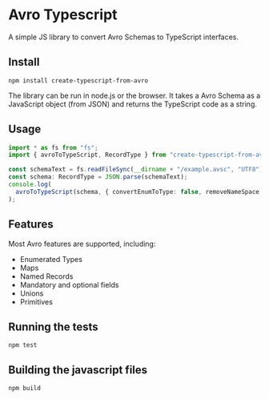 # Avro Typescript

A simple JS library to convert Avro Schemas to TypeScript interfaces.

## Install

```
npm install create-typescript-from-avro
```

The library can be run in node.js or the browser. It takes a Avro Schema as a JavaScript object (from JSON) and returns the TypeScript code as a string.

## Usage

```typescript
import * as fs from "fs";
import { avroToTypeScript, RecordType } from "create-typescript-from-avro";

const schemaText = fs.readFileSync(__dirname + "/example.avsc", "UTF8");
const schema: RecordType = JSON.parse(schemaText);
console.log(
  avroToTypeScript(schema, { convertEnumToType: false, removeNameSpace: true })
);
```

## Features

Most Avro features are supported, including:

* Enumerated Types
* Maps
* Named Records
* Mandatory and optional fields
* Unions
* Primitives


## Running the tests

```
npm test
```

## Building the javascript files

```
npm build
```